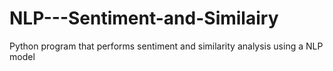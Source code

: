 # NLP---Sentiment-and-Similairy
Python program that performs sentiment and similarity analysis using a NLP model
